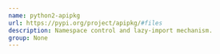 ```yaml
---
name: python2-apipkg
url: https://pypi.org/project/apipkg/#files
description: Namespace control and lazy-import mechanism.
group: None
---
```

